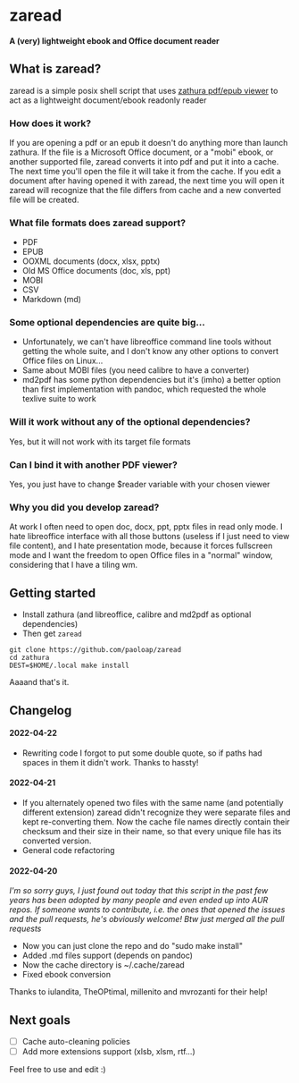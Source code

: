 # zaread

#### A (very) lightweight ebook and Office document reader

## What is zaread?
zaread is a simple posix shell script that uses [zathura pdf/epub viewer](https://pwmt.org/projects/zathura/) to act as a lightweight document/ebook readonly reader

### How does it work?
If you are opening a pdf or an epub it doesn't do anything more than launch zathura. If the file is a Microsoft Office document, or a "mobi" ebook, or another supported file, zaread converts it into pdf and put it into a cache. The next time you'll open the file it will take it from the cache. If you edit a document after having opened it with zaread, the next time you will open it zaread will recognize that the file differs from cache and a new converted file will be created.

### What file formats does zaread support?
- PDF
- EPUB
- OOXML documents (docx, xlsx, pptx)
- Old MS Office documents (doc, xls, ppt)
- MOBI
- CSV
- Markdown (md)

### Some optional dependencies are quite big...
- Unfortunately, we can't have libreoffice command line tools without getting the whole suite, and I don't know any other options to convert Office files on Linux...
- Same about MOBI files (you need calibre to have a converter)
- md2pdf has some python dependencies but it's (imho) a better option than first implementation with pandoc, which requested the whole texlive suite to work

### Will it work without any of the optional dependencies?
Yes, but it will not work with its target file formats

### Can I bind it with another PDF viewer?
Yes, you just have to change $reader variable with your chosen viewer

### Why you did you develop zaread?
At work I often need to open doc, docx, ppt, pptx files in read only mode. I hate libreoffice interface with all those buttons (useless if I just need to view file content), and I hate presentation mode, because it forces fullscreen mode and I want the freedom to open Office files in a "normal" window, considering that I have a tiling wm.

## Getting started

- Install zathura (and libreoffice, calibre and md2pdf as optional dependencies)
- Then get `zaread`

```
git clone https://github.com/paoloap/zaread
cd zathura
DEST=$HOME/.local make install
 ```

Aaaand that's it.

## Changelog
#### 2022-04-22
- Rewriting code I forgot to put some double quote, so if paths had spaces in them it didn't work. Thanks to hassty!

#### 2022-04-21
- If you alternately opened two files with the same name (and potentially different extension) zaread didn't recognize they were separate files and kept re-converting them. Now the cache file names directly contain their checksum and their size in their name, so that every unique file has its converted version.
- General code refactoring

#### 2022-04-20

_I'm so sorry guys, I just found out today that this script in the past few years has been adopted by many people and even ended up into AUR repos.  If someone wants to contribute, i.e. the ones that opened the issues and the pull requests, he's obviously welcome! Btw just merged all the pull requests_

- Now you can just clone the repo and do "sudo make install"
- Added .md files support (depends on pandoc)
- Now the cache directory is ~/.cache/zaread
- Fixed ebook conversion

Thanks to iulandita, TheOPtimal, millenito and mvrozanti for their help!



## Next goals
- [ ] Cache auto-cleaning policies
- [ ] Add more extensions support (xlsb, xlsm, rtf...)

Feel free to use and edit :)
